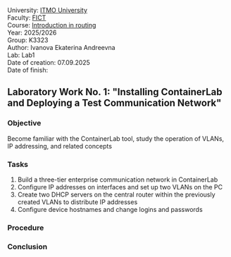 University: [ITMO University](https://itmo.ru/ru/)  
Faculty: [FICT](https://fict.itmo.ru)  
Course: [Introduction in routing](https://github.com/itmo-ict-faculty/introduction-in-routing)  
Year: 2025/2026  
Group: K3323  
Author: Ivanova Ekaterina Andreevna  
Lab: Lab1  
Date of creation: 07.09.2025  
Date of finish:  

## Laboratory Work No. 1: "Installing ContainerLab and Deploying a Test Communication Network"

### Objective

Become familiar with the ContainerLab tool, study the operation of VLANs, IP addressing, and related concepts

### Tasks
  1. Build a three-tier enterprise communication network in ContainerLab
  2. Configure IP addresses on interfaces and set up two VLANs on the PC
  3. Create two DHCP servers on the central router within the previously created VLANs to distribute IP addresses
  4. Configure device hostnames and change logins and passwords

### Procedure

### Conclusion
